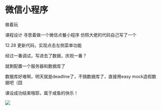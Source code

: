 # 微信小程序
做着玩

课程设计 寻思着做一个微信点餐小程序
仿照大佬的代码自己写了一个

12.28 更新代码，实现点击左侧菜单功能


经过一番调试，写进去了数据，庆祝一番？


就剩配置一个服务器和数据库了

数据库好难啊，明天就是deadline了，不搞数据库了，直接用easy mock造假数据吧（囧


课设成功结束哦耶，属于咸鱼的快乐！

![](
        -/screenshots/超级截屏_20190104_210733.png
      )
